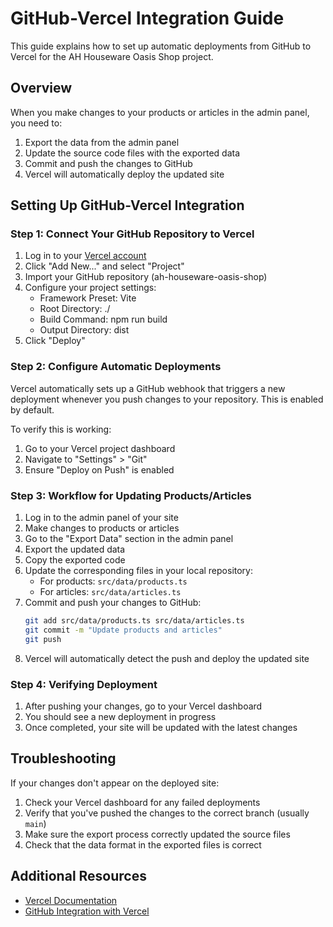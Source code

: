 # GitHub-Vercel Integration Guide

This guide explains how to set up automatic deployments from GitHub to Vercel for the AH Houseware Oasis Shop project.

## Overview

When you make changes to your products or articles in the admin panel, you need to:

1. Export the data from the admin panel
2. Update the source code files with the exported data
3. Commit and push the changes to GitHub
4. Vercel will automatically deploy the updated site

## Setting Up GitHub-Vercel Integration

### Step 1: Connect Your GitHub Repository to Vercel

1. Log in to your [Vercel account](https://vercel.com/login)
2. Click "Add New..." and select "Project"
3. Import your GitHub repository (ah-houseware-oasis-shop)
4. Configure your project settings:
   - Framework Preset: Vite
   - Root Directory: ./
   - Build Command: npm run build
   - Output Directory: dist
5. Click "Deploy"

### Step 2: Configure Automatic Deployments

Vercel automatically sets up a GitHub webhook that triggers a new deployment whenever you push changes to your repository. This is enabled by default.

To verify this is working:
1. Go to your Vercel project dashboard
2. Navigate to "Settings" > "Git"
3. Ensure "Deploy on Push" is enabled

### Step 3: Workflow for Updating Products/Articles

1. Log in to the admin panel of your site
2. Make changes to products or articles
3. Go to the "Export Data" section in the admin panel
4. Export the updated data
5. Copy the exported code
6. Update the corresponding files in your local repository:
   - For products: `src/data/products.ts`
   - For articles: `src/data/articles.ts`
7. Commit and push your changes to GitHub:
   ```bash
   git add src/data/products.ts src/data/articles.ts
   git commit -m "Update products and articles"
   git push
   ```
8. Vercel will automatically detect the push and deploy the updated site

### Step 4: Verifying Deployment

1. After pushing your changes, go to your Vercel dashboard
2. You should see a new deployment in progress
3. Once completed, your site will be updated with the latest changes

## Troubleshooting

If your changes don't appear on the deployed site:

1. Check your Vercel dashboard for any failed deployments
2. Verify that you've pushed the changes to the correct branch (usually `main`)
3. Make sure the export process correctly updated the source files
4. Check that the data format in the exported files is correct

## Additional Resources

- [Vercel Documentation](https://vercel.com/docs)
- [GitHub Integration with Vercel](https://vercel.com/docs/concepts/git/vercel-for-github)
